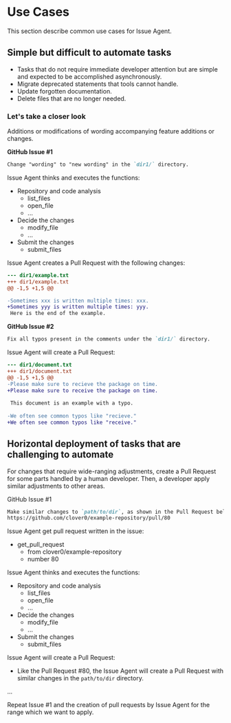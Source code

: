 # Use Cases

This section describe common use cases for Issue Agent.


## Simple but difficult to automate tasks

- Tasks that do not require immediate developer attention but are simple and expected to be accomplished asynchronously.
- Migrate deprecated statements that tools cannot handle.
- Update forgotten documentation.
- Delete files that are no longer needed.


### Let's take a closer look

Additions or modifications of wording accompanying feature additions or changes.

**GitHub Issue #1**

```markdown
Change "wording" to "new wording" in the `dir1/` directory.
```

Issue Agent thinks and executes the functions:

- Repository and code analysis
    - list_files
    - open_file
    - ...
- Decide the changes
    - modify_file
    - ...
- Submit the changes
    - submit_files

Issue Agent creates a Pull Request with the following changes:

```diff
--- dir1/example.txt
+++ dir1/example.txt
@@ -1,5 +1,5 @@

-Sometimes xxx is written multiple times: xxx.
+Sometimes yyy is written multiple times: yyy.
 Here is the end of the example.
```


**GitHub Issue #2**

```markdown
Fix all typos present in the comments under the `dir1/` directory.
```

Issue Agent will create a Pull Request:

```diff
--- dir1/document.txt
+++ dir1/document.txt
@@ -1,5 +1,5 @@
-Please make sure to recieve the package on time.
+Please make sure to receive the package on time.
 
 This document is an example with a typo.
 
-We often see common typos like "recieve."
+We often see common typos like "receive."
```


## Horizontal deployment of tasks that are challenging to automate

For changes that require wide-ranging adjustments,
create a Pull Request for some parts handled by a human developer.
Then, a developer apply similar adjustments to other areas.

GitHub Issue #1

```markdown
Make similar changes to `path/to/dir`, as shown in the Pull Request below.
https://github.com/clover0/example-repository/pull/80
```

Issue Agent get pull request written in the issue:

- get_pull_request
    - from clover0/example-repository
    - number 80

Issue Agent thinks and executes the functions:

- Repository and code analysis
    - list_files
    - open_file
    - ...
- Decide the changes
    - modify_file
    - ...
- Submit the changes
    - submit_files

Issue Agent will create a Pull Request:

- Like the Pull Request #80, the Issue Agent will create a Pull Request with similar changes in the `path/to/dir`
  directory.

...

Repeat Issue #1 and the creation of pull requests by Issue Agent for the range which we want to apply.
